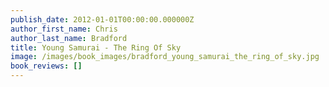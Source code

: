 ```yaml
---
publish_date: 2012-01-01T00:00:00.000000Z
author_first_name: Chris
author_last_name: Bradford
title: Young Samurai - The Ring Of Sky
image: /images/book_images/bradford_young_samurai_the_ring_of_sky.jpg
book_reviews: []
---
```

